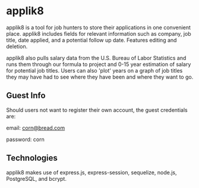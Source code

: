 # applik8
applik8 is a tool for job hunters to store their applications in one convenient place. applik8 includes fields for relevant information such as company, job title, date applied, and a potential follow up date. Features editing and deletion.

applik8 also pulls salary data from the U.S. Bureau of Labor Statistics and runs them through our formula to project and 0-15 year estimation of salary for potential job titles. Users can also 'plot' years on a graph of job titles they may have had to see where they have been and where they want to go.

## Guest Info

Should users not want to register their own account, the guest credentials are:

email: corn@bread.com

password: corn


## Technologies

applik8 makes use of express.js, express-session, sequelize, node.js, PostgreSQL, and bcrypt.